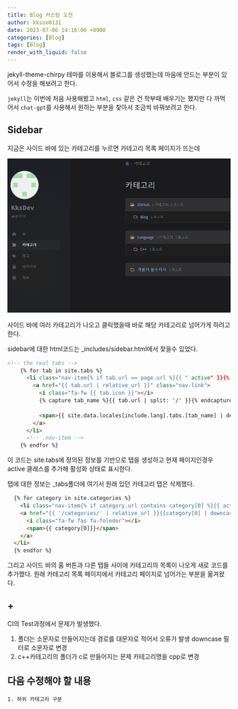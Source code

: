 ```yaml
---
title: Blog 커스텀 도전
author: kksoo0131
date: 2023-07-06 14:16:00 +0900
categories: [Blog]
tags: [Blog]
render_with_liquid: false
---
```


jekyll-theme-chirpy 테마를 이용해서 블로그를 생성했는데 마음에 안드는 부분이 있어서 수정을 해보려고 한다.

`jekyll`는 이번에 처음 사용해봤고 `html`, `css` 같은 건 학부때 배우기는 했지만 다 까먹어서 `chat-gpt`를 사용해서 원하는 부분을 찾아서 조금씩 바꿔보려고 한다.


## Sidebar
지금은 사이드 바에 있는 카테고리를 누르면 카테고리 목록 페이지가 뜨는데 

![현재 사이드바 카테고리 사진](/assets/img/post/2023-07-06-make-github-blog-2-1.jpg)


사이드 바에 여러 카테고리가 나오고 클릭했을때 바로 해당 카테고리로 넘어가게 하려고한다.

sidebar에 대한 html코드는 _includes/sidebar.html에서 찾을수 있었다.

```html
<!-- the real tabs -->
    {% for tab in site.tabs %}
      <li class="nav-item{% if tab.url == page.url %}{{ " active" }}{% endif %}">
        <a href="{{ tab.url | relative_url }}" class="nav-link">
          <i class="fa-fw {{ tab.icon }}"></i>
          {% capture tab_name %}{{ tab.url | split: '/' }}{% endcapture %}

          <span>{{ site.data.locales[include.lang].tabs.[tab_name] | default: tab.title | upcase }}</span>
        </a>
      </li>
      <!-- .nav-item -->
    {% endfor %}
```

이 코드는 site.tabs에 정의된 정보를 기반으로 탭을 생성하고
현재 페이지인경우 active 클래스를 추가해 활성화 상태로 표시한다.

탭에 대한 정보는 _tabs폴더에 여기서 원래 있던 카테고리 탭은 삭제했다.

```html
  {% for category in site.categories %}
    <li class="nav-item{% if category.url contains category[0] %}{{ active }}{% endif %}">
    <a href="{{ '/categories/' | relative_url }}{{category[0] | downcase | url_encode}}" class="mx-2">{{ category_name }}
      <i class="fa-fw fas fa-foleder"></i>
      <span>{{ category[0]}}</span>
    </a>
  </li>
  {% endfor %}
```
그리고 사이드 바의 홈 버튼과 다른 탭들 사이에 카테고리의 목록이 나오게 새로 코드를 추가했다.
원래 카테고리 목록 페이지에서 카테고리 페이지로 넘어가는 부분을 옮겨왔다.

## +
CI의 Test과정에서 문제가 발생했다.
1. 폴더는 소문자로 만들어지는데 경로를 대문자로 적어서 오류가 발생 downcase 필터로 소문자로 변경
2. c++카테고리의 폴더가 c로 만들어지는 문제 카테고리명을 cpp로 변경
## 다음 수정해야 할 내용

    1. 하위 카테고리 구분
